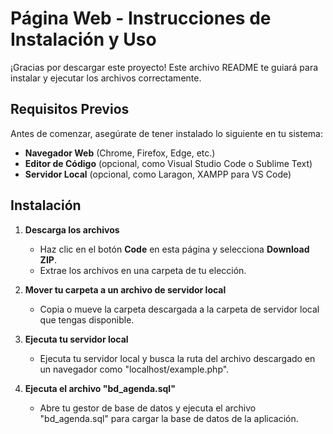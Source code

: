 # Página Web - Instrucciones de Instalación y Uso

¡Gracias por descargar este proyecto! Este archivo README te guiará para instalar y ejecutar los archivos correctamente.

## Requisitos Previos

Antes de comenzar, asegúrate de tener instalado lo siguiente en tu sistema:

- **Navegador Web** (Chrome, Firefox, Edge, etc.)
- **Editor de Código** (opcional, como Visual Studio Code o Sublime Text)
- **Servidor Local** (opcional, como Laragon, XAMPP para VS Code)

## Instalación

1. **Descarga los archivos**
   - Haz clic en el botón **Code** en esta página y selecciona **Download ZIP**.
   - Extrae los archivos en una carpeta de tu elección.

2. **Mover tu carpeta a un archivo de servidor local**
   - Copia o mueve la carpeta descargada a la carpeta de servidor local que tengas disponible.

3. **Ejecuta tu servidor local**
   - Ejecuta tu servidor local y busca la ruta del archivo descargado en un navegador como "localhost/example.php".
   
4. **Ejecuta el archivo "bd_agenda.sql"**
   - Abre tu gestor de base de datos y ejecuta el archivo "bd_agenda.sql" para cargar la base de datos de la aplicación.
   
